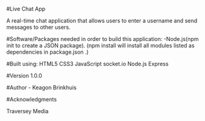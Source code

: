 #Live Chat App

A real-time chat application that allows users to enter a username and send messages to other users.

#Software/Packages needed in order to build this application:
-Node.js(npm init to create a JSON package).
        (npm install will install all modules listed as dependencies in package.json .)

#Built using:
HTML5
CSS3
JavaScript
socket.io
Node.js
Express

#Version 1.0.0

#Author - Keagon Brinkhuis

#Acknowledgments

Traversey Media